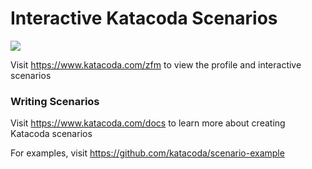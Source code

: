 # Interactive Katacoda Scenarios

[![](http://shields.katacoda.com/katacoda/zfm/count.svg)](https://www.katacoda.com/zfm "Get your profile on Katacoda.com")

Visit https://www.katacoda.com/zfm to view the profile and interactive scenarios

### Writing Scenarios
Visit https://www.katacoda.com/docs to learn more about creating Katacoda scenarios

For examples, visit https://github.com/katacoda/scenario-example
